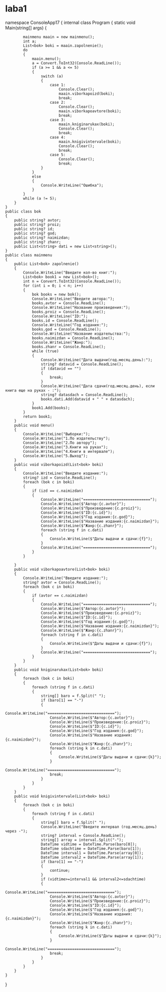 # laba1
namespace ConsoleApp17
{
    internal class Program
    {
        static void Main(string[] args)
        {

            mainmenu maain = new mainmenu();
            int a;
            List<bok> boki = maain.zapolnenie();
            do
            {
                maain.menu();
                a = Convert.ToInt32(Console.ReadLine());
                if (a >= 1 && a <= 5)
                {
                    switch (a)
                    {
                        case 1:
                            Console.Clear();
                            maain.viborkapoizd(boki);
                            break;
                        case 2:
                            Console.Clear();
                            maain.viborkapoavtore(boki);
                            break;
                        case 3:
                            maain.kniginarukax(boki);
                            Console.Clear();
                            break;
                        case 4:
                            maain.knigivintervale(boki);
                            Console.Clear();
                            break;
                        case 5:
                            Console.Clear();
                            break;
                    }
                }
                else
                {
                    Console.WriteLine("Ошибка");
                }
            }
            while (a != 5);
        }
    }
    public class bok
    {
        public string? avtor;
        public string? proiz;
        public string? id;
        public string? god;
        public string? naimizdan;
        public string? zhanr;
        public List<string> dati = new List<string>();
    }
    public class mainmenu
    {
        public List<bok> zapolnenie()
        {
            Console.WriteLine("Введите кол-во книг:");
            List<bok> book1 = new List<bok>();
            int n = Convert.ToInt32(Console.ReadLine());
            for (int i = 0; i < n; i++)
            {
                bok books = new bok();
                Console.WriteLine("Введите автора:");
                books.avtor = Console.ReadLine();
                Console.WriteLine("Название произведения:");
                books.proiz = Console.ReadLine();
                Console.WriteLine("ID:");
                books.id = Console.ReadLine();
                Console.WriteLine("Год издания:");
                books.god = Console.ReadLine();
                Console.WriteLine("Название издательства:");
                books.naimizdan = Console.ReadLine();
                Console.WriteLine("Жанр:");
                books.zhanr = Console.ReadLine();
                while (true)
                {
                    Console.WriteLine("Дата выдачи(год.месяц.день):");
                    string? datavid = Console.ReadLine();
                    if (datavid == "")
                    {
                        break;
                    }
                    Console.WriteLine("Дата сдачи(год.месяц.день), если книга еще на руках - :");
                    string? datasdach = Console.ReadLine();
                    books.dati.Add(datavid + " " + datasdach);
                }
                book1.Add(books);
            }
            return book1;
        }
        public void menu()
        {
            Console.WriteLine("Выборки:");
            Console.WriteLine("1.По издательству");
            Console.WriteLine("2.По автору");
            Console.WriteLine("3.Книги на руках");
            Console.WriteLine("4.Книги в интервале");
            Console.WriteLine("5.Выход");
        }
        public void viborkapoizd(List<bok> boki)
        {
            Console.WriteLine("Введите издание:");
            string? izd = Console.ReadLine();
            foreach (bok c in boki)
            {
                if (izd == c.naimizdan)
                {
                    Console.WriteLine("==============================");
                    Console.WriteLine($"Автор:{c.avtor}");
                    Console.WriteLine($"Произведение:{c.proiz}");
                    Console.WriteLine($"ID:{c.id}");
                    Console.WriteLine($"Год издания:{c.god}");
                    Console.WriteLine($"Название издания:{c.naimizdan}");
                    Console.WriteLine($"Жанр:{c.zhanr}");
                    foreach (string f in c.dati)
                    {
                        Console.WriteLine($"Даты выдачи и сдачи:{f}");
                    }
                    Console.WriteLine("==============================");
                }
            }

        }
        public void viborkapoavtore(List<bok> boki)
        {
            Console.WriteLine("Введите издание:");
            string? avtor = Console.ReadLine();
            foreach (bok c in boki)
            {
                if (avtor == c.naimizdan)
                {
                    Console.WriteLine("==============================");
                    Console.WriteLine($"Автор:{c.avtor}");
                    Console.WriteLine($"Произведение:{c.proiz}");
                    Console.WriteLine($"ID:{c.id}");
                    Console.WriteLine($"Год издания:{c.god}");
                    Console.WriteLine($"Название издания:{c.naimizdan}");
                    Console.WriteLine($"Жанр:{c.zhanr}");
                    foreach (string f in c.dati)
                    {
                        Console.WriteLine($"Даты выдачи и сдачи:{f}");
                    }
                    Console.WriteLine("==============================");
                }
            }
        }
        public void kniginarukax(List<bok> boki)
        {
            foreach (bok c in boki)
            {
                foreach (string f in c.dati)
                {
                    string[] baro = f.Split(" ");
                    if (baro[1] == "-")
                    {
                        Console.WriteLine("==============================");
                        Console.WriteLine($"Автор:{c.avtor}");
                        Console.WriteLine($"Произведение:{c.proiz}");
                        Console.WriteLine($"ID:{c.id}");
                        Console.WriteLine($"Год издания:{c.god}");
                        Console.WriteLine($"Название издания:{c.naimizdan}");
                        Console.WriteLine($"Жанр:{c.zhanr}");
                        foreach (string k in c.dati)
                        {
                            Console.WriteLine($"Даты выдачи и сдачи:{k}");
                        }
                        Console.WriteLine("==============================");
                        break;
                    }
                }
            }
        }
        public void knigivintervale(List<bok> boki)
        {
            foreach (bok c in boki)
            {
                foreach (string f in c.dati)
                {
                    string[] baro = f.Split(" ");
                    Console.WriteLine("Введите интервал (год.месяц.день) через -");
                    string? interval = Console.ReadLine();
                    string[] array = interval.Split("-");
                    DateTime vidtime = DateTime.Parse(baro[0]);
                    DateTime sdachtime = DateTime.Parse(baro[1]);
                    DateTime interval1 = DateTime.Parse(array[0]);
                    DateTime interval2 = DateTime.Parse(array[1]);
                    if (baro[1] == "-")
                    {
                        continue;
                    }
                    if (vidtime>=interval1 && interval2<=sdachtime)
                    {
                        Console.WriteLine("==============================");
                        Console.WriteLine($"Автор:{c.avtor}");
                        Console.WriteLine($"Произведение:{c.proiz}");
                        Console.WriteLine($"ID:{c.id}");
                        Console.WriteLine($"Год издания:{c.god}");
                        Console.WriteLine($"Название издания:{c.naimizdan}");
                        Console.WriteLine($"Жанр:{c.zhanr}");
                        foreach (string k in c.dati)
                        {
                            Console.WriteLine($"Даты выдачи и сдачи:{k}");
                        }
                        Console.WriteLine("==============================");
                        break;
                    }
                }
            }
        }
    }
}

